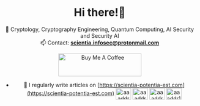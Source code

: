 <h1 align="center">Hi there!👋</h1>

<div align="center">
<p align="left">

🌱 Cryptology, Cryptography Engineering, Quantum Computing, AI Security and Security AI<br>
📫 Contact: **scientia.infosec@protonmail.com**  

<a href="https://www.buymeacoffee.com/Scientia" target="_blank"><img src="https://cdn.buymeacoffee.com/buttons/v2/default-green.png" alt="Buy Me A Coffee" style="height: 60px !important;width: 217px !important;" ></a>

- 📝 I regularly write articles on [https://scientia-potentia-est.com](https://scientia-potentia-est.com)
<a href="https://twitter.com/ScientiaTw" target="blank"><img align="center" src="https://raw.githubusercontent.com/rahuldkjain/github-profile-readme-generator/master/src/images/icons/Social/twitter.svg" alt="aaaddress1" height="30" width="40" /></a>
<a href="https://linkedin.com/in/hong-sheng-huang-b45510149/" target="blank"><img align="center" src="https://raw.githubusercontent.com/rahuldkjain/github-profile-readme-generator/master/src/images/icons/Social/linked-in-alt.svg" alt="aaaddress1" height="30" width="40" /></a>
<a href="https://fb.com/ScientiaPotentiaEstTw" target="blank"><img align="center" src="https://raw.githubusercontent.com/rahuldkjain/github-profile-readme-generator/master/src/images/icons/Social/facebook.svg" alt="aaaddress1" height="30" width="40" /></a>
<a href="https://instagram.com/scientiatw/" target="blank"><img align="center" src="https://raw.githubusercontent.com/rahuldkjain/github-profile-readme-generator/master/src/images/icons/Social/instagram.svg" alt="aaaddr1" height="30" width="40" /></a>
  
</div>
